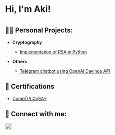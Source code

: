 <h1>Hi, I'm Aki!<h1>
<h2>👨‍💻 Personal Projects:</h2>

- <b>Cryptography</b>
  - [Implementation of RSA in Python](https://github.com/akhkusu/RSA-with-python)
 
- <b>Others</b>
  - [Telegram chatbot using OpenAI Davince API](https://github.com/akhkusu/Akigpt)
 
 


<h2>🧾 Certifications</h2>

- [CompTIA CySA+](https://www.credly.com/earner/earned/badge/a8c4830f-fd53-451f-abdc-5f9e04b6a0ce)

<h2> 🤳 Connect with me:</h2>

[<img align="left" alt="aki | LinkedIn" width="22px" src="https://cdn.jsdelivr.net/npm/simple-icons@v3/icons/linkedin.svg" />][linkedin]



[linkedin]: https://ee.linkedin.com/in/akiha-kusumoto

